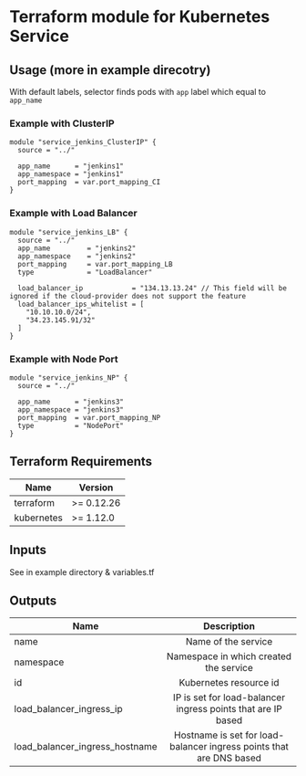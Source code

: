 Terraform module for Kubernetes Service
==========================================

## Usage (more in example direcotry)

With default labels, selector finds pods with `app` label which equal to `app_name`

### Example with ClusterIP
```
module "service_jenkins_ClusterIP" {
  source = "../"
  
  app_name      = "jenkins1"
  app_namespace = "jenkins1"
  port_mapping  = var.port_mapping_CI
}
```

### Example with Load Balancer
```
module "service_jenkins_LB" {
  source = "../"
  app_name         = "jenkins2"
  app_namespace    = "jenkins2"
  port_mapping     = var.port_mapping_LB
  type             = "LoadBalancer"
  
  load_balancer_ip            = "134.13.13.24" // This field will be ignored if the cloud-provider does not support the feature
  load_balancer_ips_whitelist = [
    "10.10.10.0/24",
    "34.23.145.91/32"
  ]
}
```
### Example with Node Port
```
module "service_jenkins_NP" {
  source = "../"
  
  app_name      = "jenkins3"
  app_namespace = "jenkins3"
  port_mapping  = var.port_mapping_NP
  type          = "NodePort"
}
```


## Terraform Requirements

| Name | Version |
|------|---------|
| terraform | >= 0.12.26 |
| kubernetes | >= 1.12.0 |

## Inputs
See in example directory & variables.tf

## Outputs
| Name | Description |
|------|:-----------:|
| name | Name of the service |
| namespace | Namespace in which created the service |
| id | Kubernetes resource id |
| load_balancer_ingress_ip | IP is set for load-balancer ingress points that are IP based |
| load_balancer_ingress_hostname | Hostname is set for load-balancer ingress points that are DNS based |